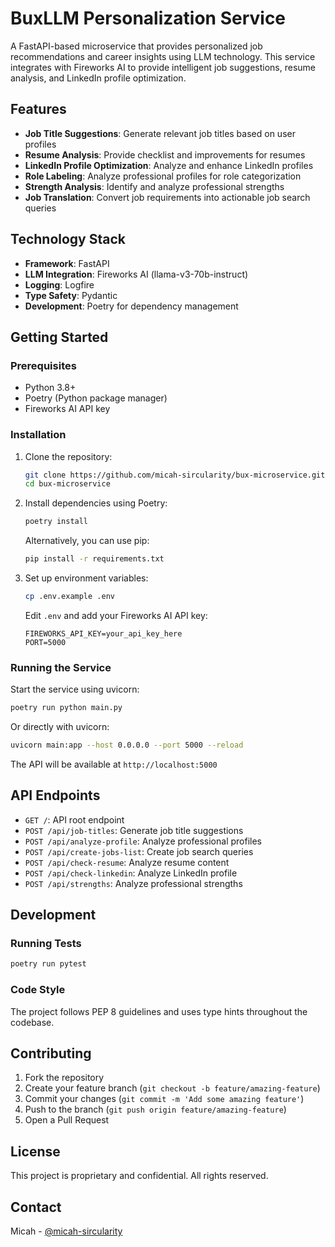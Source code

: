 # BuxLLM Personalization Service

A FastAPI-based microservice that provides personalized job recommendations and career insights using LLM technology. This service integrates with Fireworks AI to provide intelligent job suggestions, resume analysis, and LinkedIn profile optimization.

## Features

- **Job Title Suggestions**: Generate relevant job titles based on user profiles
- **Resume Analysis**: Provide checklist and improvements for resumes
- **LinkedIn Profile Optimization**: Analyze and enhance LinkedIn profiles
- **Role Labeling**: Analyze professional profiles for role categorization
- **Strength Analysis**: Identify and analyze professional strengths
- **Job Translation**: Convert job requirements into actionable job search queries

## Technology Stack

- **Framework**: FastAPI
- **LLM Integration**: Fireworks AI (llama-v3-70b-instruct)
- **Logging**: Logfire
- **Type Safety**: Pydantic
- **Development**: Poetry for dependency management

## Getting Started

### Prerequisites

- Python 3.8+
- Poetry (Python package manager)
- Fireworks AI API key

### Installation

1. Clone the repository:
   ```bash
   git clone https://github.com/micah-sircularity/bux-microservice.git
   cd bux-microservice
   ```

2. Install dependencies using Poetry:
   ```bash
   poetry install
   ```

   Alternatively, you can use pip:
   ```bash
   pip install -r requirements.txt
   ```

3. Set up environment variables:
   ```bash
   cp .env.example .env
   ```
   Edit `.env` and add your Fireworks AI API key:
   ```
   FIREWORKS_API_KEY=your_api_key_here
   PORT=5000
   ```

### Running the Service

Start the service using uvicorn:
```bash
poetry run python main.py
```

Or directly with uvicorn:
```bash
uvicorn main:app --host 0.0.0.0 --port 5000 --reload
```

The API will be available at `http://localhost:5000`

## API Endpoints

- `GET /`: API root endpoint
- `POST /api/job-titles`: Generate job title suggestions
- `POST /api/analyze-profile`: Analyze professional profiles
- `POST /api/create-jobs-list`: Create job search queries
- `POST /api/check-resume`: Analyze resume content
- `POST /api/check-linkedin`: Analyze LinkedIn profile
- `POST /api/strengths`: Analyze professional strengths

## Development

### Running Tests
```bash
poetry run pytest
```

### Code Style
The project follows PEP 8 guidelines and uses type hints throughout the codebase.

## Contributing

1. Fork the repository
2. Create your feature branch (`git checkout -b feature/amazing-feature`)
3. Commit your changes (`git commit -m 'Add some amazing feature'`)
4. Push to the branch (`git push origin feature/amazing-feature`)
5. Open a Pull Request

## License

This project is proprietary and confidential. All rights reserved.

## Contact

Micah - [@micah-sircularity](https://github.com/micah-sircularity)